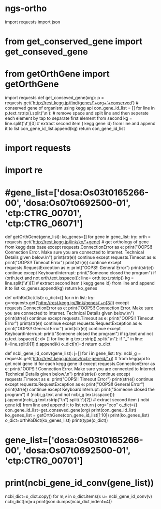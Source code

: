# ngs-ortho
import requests
import json
# from get_conserved_gene import get_conseved_gene
# from getOrthGene import getOrthGene

import requests
def get_conseved_gene(org):
    p = requests.get('http://rest.kegg.jp/find/genes/'+org+'+conserved')  # conserved gene of organism using kegg api
    con_gene_id_list = []
    for line in p.text.rstrip().split('\n'): # remove space and split line and then seperate each element by tap to separate first element from second
        kg = line.split('\t')[0] # extract second item ( kegg gene id) from line and append it to list
        con_gene_id_list.append(kg)
    return con_gene_id_list

# import requests
# import re
# #gene_list=['dosa:Os03t0165266-00', 'dosa:Os07t0692500-01', 'ctp:CTRG_00701', 'ctp:CTRG_06071']
def getOrthGene(gene_list):
    ko_genes=[]
    for gene in gene_list:
        try:
            orth = requests.get('http://rest.kegg.jp/link/ko/'+gene) # get orthology of gene from kegg data base
        except requests.ConnectionError as e:
            print("OOPS!! Connection Error. Make sure you are connected to Internet. Technical Details given below.\n")
            print(str(e))
            continue
        except requests.Timeout as e:
            print("OOPS!! Timeout Error")
            print(str(e))
            continue
        except requests.RequestException as e:
            print("OOPS!! General Error")
            print(str(e))
            continue
        except KeyboardInterrupt:
            print("Someone closed the program")
        if (orth.text and not orth.text.isspace()):
            line= orth.text.rstrip()
            kg = line.split('\t')[1]  # extract second item ( kegg gene id) from line and append it to list
            ko_genes.append(kg)
    return ko_genes



def orthKoDict(list):
    o_dict={}
    for n in list:
        try:
            g=requests.get('http://rest.kegg.jp//link/genes/'+n[3:])
        except requests.ConnectionError as e:
            print("OOPS!! Connection Error. Make sure you are connected to Internet. Technical Details given below.\n")
            print(str(e))
            continue
        except requests.Timeout as e:
            print("OOPS!! Timeout Error")
            print(str(e))
            continue
        except requests.RequestException as e:
            print("OOPS!! General Error")
            print(str(e))
            continue
        except KeyboardInterrupt:
            print("Someone closed the program")
        if (g.text and not g.text.isspace()):
            d= []
            for line in g.text.rstrip().split("\n"):
                if "_" in line:
                    k=line.split()[1]
                    d.append(k)
            o_dict[n]=d
    return o_dict


def ncbi_gene_id_conv(gene_list):
    j=[]
    for i in gene_list:
        try:
            ncbi_g = requests.get('http://rest.kegg.jp/conv/ncbi-geneid/'+i) # from keggapi to get ncbi gene id for each kegg gene id
        except requests.ConnectionError as e:
            print("OOPS!! Connection Error. Make sure you are connected to Internet. Technical Details given below.\n")
            print(str(e))
            continue
        except requests.Timeout as e:
            print("OOPS!! Timeout Error")
            print(str(e))
            continue
        except requests.RequestException as e:
            print("OOPS!! General Error")
            print(str(e))
            continue
        except KeyboardInterrupt:
            print("Someone closed the program")
        if (ncbi_g.text and not ncbi_g.text.isspace()):
            j.append(ncbi_g.text.rstrip("\n").split(':')[2]) # extract second item ( ncbi gene id) from line and append it to list
    return j
org="eco"
o_dict={}
con_gene_id_list=get_conseved_gene(org)
print(con_gene_id_list)
ko_genes_list = getOrthGene(con_gene_id_list[1:10])
print(ko_genes_list)
o_dict=orthKoDict(ko_genes_list)
print(type(o_dict))
# gene_list=['dosa:Os03t0165266-00', 'dosa:Os07t0692500-01', 'ctp:CTRG_00701']
# print(ncbi_gene_id_conv(gene_list))
ncbi_dict=o_dict.copy()
for m,v in o_dict.items():
    u= ncbi_gene_id_conv(v)
    ncbi_dict[m]=u
print(json.dumps(ncbi_dict,indent=4))

